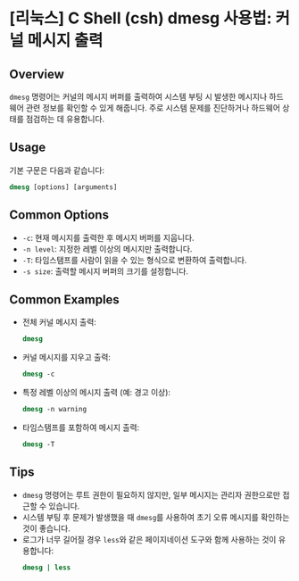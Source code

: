 # [리눅스] C Shell (csh) dmesg 사용법: 커널 메시지 출력

## Overview
`dmesg` 명령어는 커널의 메시지 버퍼를 출력하여 시스템 부팅 시 발생한 메시지나 하드웨어 관련 정보를 확인할 수 있게 해줍니다. 주로 시스템 문제를 진단하거나 하드웨어 상태를 점검하는 데 유용합니다.

## Usage
기본 구문은 다음과 같습니다:

```csh
dmesg [options] [arguments]
```

## Common Options
- `-c`: 현재 메시지를 출력한 후 메시지 버퍼를 지웁니다.
- `-n level`: 지정한 레벨 이상의 메시지만 출력합니다.
- `-T`: 타임스탬프를 사람이 읽을 수 있는 형식으로 변환하여 출력합니다.
- `-s size`: 출력할 메시지 버퍼의 크기를 설정합니다.

## Common Examples
- 전체 커널 메시지 출력:
  ```csh
  dmesg
  ```

- 커널 메시지를 지우고 출력:
  ```csh
  dmesg -c
  ```

- 특정 레벨 이상의 메시지 출력 (예: 경고 이상):
  ```csh
  dmesg -n warning
  ```

- 타임스탬프를 포함하여 메시지 출력:
  ```csh
  dmesg -T
  ```

## Tips
- `dmesg` 명령어는 루트 권한이 필요하지 않지만, 일부 메시지는 관리자 권한으로만 접근할 수 있습니다.
- 시스템 부팅 후 문제가 발생했을 때 `dmesg`를 사용하여 초기 오류 메시지를 확인하는 것이 좋습니다.
- 로그가 너무 길어질 경우 `less`와 같은 페이지네이션 도구와 함께 사용하는 것이 유용합니다:
  ```csh
  dmesg | less
  ```